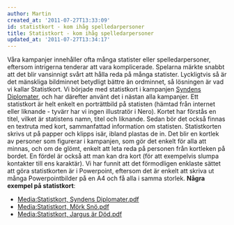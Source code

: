 ```yaml
---
author: Martin
created_at: '2011-07-27T13:33:09'
id: statistkort - kom ihåg spelledarpersoner
title: Statistkort - kom ihåg spelledarpersoner
updated_at: '2011-07-27T13:34:17'
---
```

Våra kampanjer innehåller ofta många statister eller spelledarpersoner, eftersom intrigerna tenderar att vara komplicerade. Spelarna märkte snabbt att det blir vansinnigt svårt att hålla reda på många statister. Lyckligtvis så är det mänskliga bildminnet betydligt bättre än ordminnet, så lösningen är vad vi kallar Statistkort. Vi började med statistkort i kampanjen [Syndens Diplomater], och har därefter använt det i nästan alla kampanjer. Ett statistkort är helt enkelt en porträttbild på statisten (hämtad från internet eller liknande - tyvärr har vi ingen illustratör i Nero). Kortet har förstås en titel, vilket är statistens namn, titel och liknande. Sedan bör det också finnas en textruta med kort, sammanfattad information om statisten. Statistkorten skrivs ut på papper och klipps isär, ibland plastas de in. Det blir en kortlek av personer som figurerar i kampanjen, som gör det enkelt för alla att minnas, och om de glömt, enkelt att leta reda på personen från kortleken på bordet. En fördel är också att man kan dra kort (för att exempelvis slumpa kontakter till ens karaktär). Vi har funnit att det förmodligen enklaste sättet att göra statistkorten är i Powerpoint, eftersom det är enkelt att skriva ut många Powerpointbilder på en A4 och få alla i samma storlek. **Några exempel på statistkort**:

-   [Media:Statistkort, Syndens Diplomater.pdf]
-   [Media:Statistkort, Mörk Snö.pdf]
-   [Media:Statistkort, Jargus är Död.pdf]

  [Syndens Diplomater]: ../../wiki/Syndens_Diplomater "Syndens Diplomater"
  [Media:Statistkort, Syndens Diplomater.pdf]: ../../images/2/23/Statistkort%2C_Syndens_Diplomater.pdf "Statistkort, Syndens Diplomater.pdf"
  [Media:Statistkort, Mörk Snö.pdf]: ../../images/6/6e/Statistkort%2C_M%C3%B6rk_Sn%C3%B6.pdf "Statistkort, Mörk Snö.pdf"
  [Media:Statistkort, Jargus är Död.pdf]: ../../images/b/b5/Statistkort%2C_Jargus_%C3%A4r_D%C3%B6d.pdf "Statistkort, Jargus är Död.pdf"